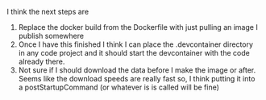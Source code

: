 I think the next steps are
1. Replace the docker build from the Dockerfile with just pulling an image I publish somewhere
2. Once I have this finished I think I can place the .devcontainer directory in any code project and it should start the devcontainer with the code already there. 
3. Not sure if I should download the data before I make the image or after.  Seems like the download speeds are really fast so, I think putting it into a postStartupCommand (or whatever is is called will be fine)